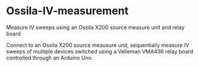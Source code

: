 # Ossila-IV-measurement
Measure IV sweeps using an Ossila X200 source measure unit and relay board

Connect to an Ossila X200 source meausure unit, sequentially measure IV sweeps of multiple devices switched using a Velleman VMA436 relay board controlled through an Arduino Uno.